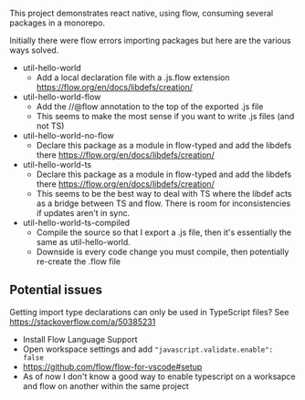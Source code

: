 This project demonstrates react native, using flow, consuming several packages in a monorepo.

Initially there were flow errors importing packages but here are the various ways solved.

- util-hello-world
  - Add a local declaration file with a .js.flow extension https://flow.org/en/docs/libdefs/creation/
- util-hello-world-flow
  - Add the //@flow annotation to the top of the exported .js file
  - This seems to make the most sense if you want to write .js files (and not TS)
- util-hello-world-no-flow
  - Declare this package as a module in flow-typed and add the libdefs there https://flow.org/en/docs/libdefs/creation/
- util-hello-world-ts
  - Declare this package as a module in flow-typed and add the libdefs there https://flow.org/en/docs/libdefs/creation/
  - This seems to be the best way to deal with TS where the libdef acts as a bridge between TS and flow.  There is room for inconsistencies if updates aren't in sync.
- util-hello-world-ts-compiled
  - Compile the source so that I export a .js file, then it's essentially the same as util-hello-world.
  - Downside is every code change you must compile, then potentially re-create the .flow file


## Potential issues
Getting import type declarations can only be used in TypeScript files?
See https://stackoverflow.com/a/50385231

- Install Flow Language Support
- Open workspace settings and add `"javascript.validate.enable": false`
- https://github.com/flow/flow-for-vscode#setup
- As of now I don't know a good way to enable typescript on a worksapce and flow on another within the same project
